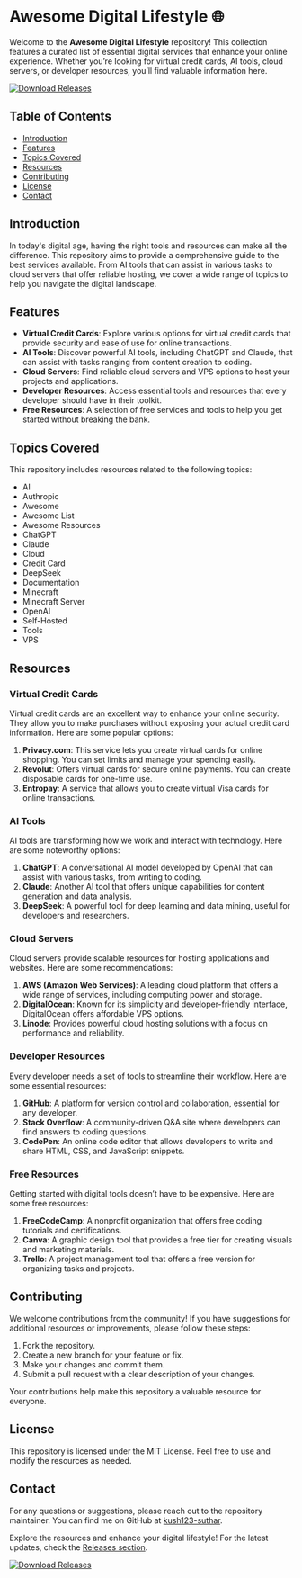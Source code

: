 # Awesome Digital Lifestyle 🌐

Welcome to the **Awesome Digital Lifestyle** repository! This collection features a curated list of essential digital services that enhance your online experience. Whether you’re looking for virtual credit cards, AI tools, cloud servers, or developer resources, you’ll find valuable information here.

[![Download Releases](https://img.shields.io/badge/Download%20Releases-blue.svg)](https://github.com/kush123-suthar/awesome-digital-lifestyle/releases)

## Table of Contents

- [Introduction](#introduction)
- [Features](#features)
- [Topics Covered](#topics-covered)
- [Resources](#resources)
- [Contributing](#contributing)
- [License](#license)
- [Contact](#contact)

## Introduction

In today's digital age, having the right tools and resources can make all the difference. This repository aims to provide a comprehensive guide to the best services available. From AI tools that can assist in various tasks to cloud servers that offer reliable hosting, we cover a wide range of topics to help you navigate the digital landscape.

## Features

- **Virtual Credit Cards**: Explore various options for virtual credit cards that provide security and ease of use for online transactions.
- **AI Tools**: Discover powerful AI tools, including ChatGPT and Claude, that can assist with tasks ranging from content creation to coding.
- **Cloud Servers**: Find reliable cloud servers and VPS options to host your projects and applications.
- **Developer Resources**: Access essential tools and resources that every developer should have in their toolkit.
- **Free Resources**: A selection of free services and tools to help you get started without breaking the bank.

## Topics Covered

This repository includes resources related to the following topics:

- AI
- Authropic
- Awesome
- Awesome List
- Awesome Resources
- ChatGPT
- Claude
- Cloud
- Credit Card
- DeepSeek
- Documentation
- Minecraft
- Minecraft Server
- OpenAI
- Self-Hosted
- Tools
- VPS

## Resources

### Virtual Credit Cards

Virtual credit cards are an excellent way to enhance your online security. They allow you to make purchases without exposing your actual credit card information. Here are some popular options:

1. **Privacy.com**: This service lets you create virtual cards for online shopping. You can set limits and manage your spending easily.
2. **Revolut**: Offers virtual cards for secure online payments. You can create disposable cards for one-time use.
3. **Entropay**: A service that allows you to create virtual Visa cards for online transactions.

### AI Tools

AI tools are transforming how we work and interact with technology. Here are some noteworthy options:

1. **ChatGPT**: A conversational AI model developed by OpenAI that can assist with various tasks, from writing to coding.
2. **Claude**: Another AI tool that offers unique capabilities for content generation and data analysis.
3. **DeepSeek**: A powerful tool for deep learning and data mining, useful for developers and researchers.

### Cloud Servers

Cloud servers provide scalable resources for hosting applications and websites. Here are some recommendations:

1. **AWS (Amazon Web Services)**: A leading cloud platform that offers a wide range of services, including computing power and storage.
2. **DigitalOcean**: Known for its simplicity and developer-friendly interface, DigitalOcean offers affordable VPS options.
3. **Linode**: Provides powerful cloud hosting solutions with a focus on performance and reliability.

### Developer Resources

Every developer needs a set of tools to streamline their workflow. Here are some essential resources:

1. **GitHub**: A platform for version control and collaboration, essential for any developer.
2. **Stack Overflow**: A community-driven Q&A site where developers can find answers to coding questions.
3. **CodePen**: An online code editor that allows developers to write and share HTML, CSS, and JavaScript snippets.

### Free Resources

Getting started with digital tools doesn’t have to be expensive. Here are some free resources:

1. **FreeCodeCamp**: A nonprofit organization that offers free coding tutorials and certifications.
2. **Canva**: A graphic design tool that provides a free tier for creating visuals and marketing materials.
3. **Trello**: A project management tool that offers a free version for organizing tasks and projects.

## Contributing

We welcome contributions from the community! If you have suggestions for additional resources or improvements, please follow these steps:

1. Fork the repository.
2. Create a new branch for your feature or fix.
3. Make your changes and commit them.
4. Submit a pull request with a clear description of your changes.

Your contributions help make this repository a valuable resource for everyone.

## License

This repository is licensed under the MIT License. Feel free to use and modify the resources as needed.

## Contact

For any questions or suggestions, please reach out to the repository maintainer. You can find me on GitHub at [kush123-suthar](https://github.com/kush123-suthar).

Explore the resources and enhance your digital lifestyle! For the latest updates, check the [Releases section](https://github.com/kush123-suthar/awesome-digital-lifestyle/releases).

[![Download Releases](https://img.shields.io/badge/Download%20Releases-blue.svg)](https://github.com/kush123-suthar/awesome-digital-lifestyle/releases)